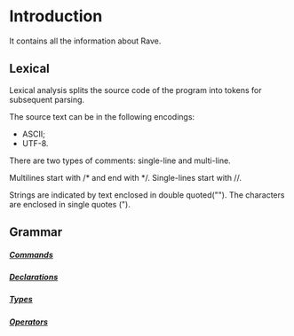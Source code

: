 # Introduction

It contains all the information about Rave.

## Lexical

Lexical analysis splits the source code of the program into tokens for subsequent parsing.

The source text can be in the following encodings:
- ASCII;
- UTF-8.

There are two types of comments: single-line and multi-line.

Multilines start with /* and end with */.
Single-lines start with //.

Strings are indicated by text enclosed in double quoted("").
The characters are enclosed in single quotes (").

## Grammar

##### [Commands](grammar/commands.md)
##### [Declarations](grammar/declarations.md)
##### [Types](grammar/types.md)
##### [Operators](grammar/operators.md)